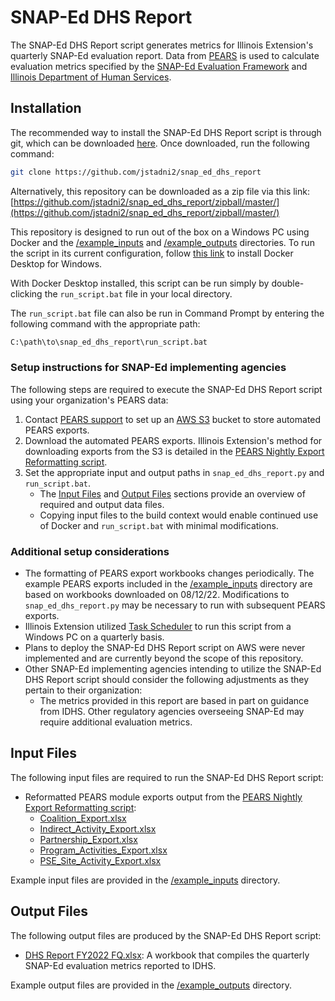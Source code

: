 # SNAP-Ed DHS Report

The SNAP-Ed DHS Report script generates metrics for Illinois Extension's quarterly SNAP-Ed evaluation report. Data from [PEARS](https://www.k-state.edu/oeie/pears/) is used to calculate evaluation metrics
specified by the [SNAP-Ed Evaluation Framework](https://snapedtoolkit.org/framework/index/) and [Illinois Department of Human Services](https://www.dhs.state.il.us/page.aspx).

## Installation

The recommended way to install the SNAP-Ed DHS Report script is through git, which can be downloaded [here](https://git-scm.com/downloads). Once downloaded, run the following command:

```bash
git clone https://github.com/jstadni2/snap_ed_dhs_report
```

Alternatively, this repository can be downloaded as a zip file via this link:
[https://github.com/jstadni2/snap_ed_dhs_report/zipball/master/](https://github.com/jstadni2/snap_ed_dhs_report/zipball/master/)

This repository is designed to run out of the box on a Windows PC using Docker and the [/example_inputs](https://github.com/jstadni2/snap_ed_dhs_report/tree/master/example_inputs) and [/example_outputs](https://github.com/jstadni2/snap_ed_dhs_report/tree/master/example_outputs) directories.
To run the script in its current configuration, follow [this link](https://docs.docker.com/desktop/windows/install/) to install Docker Desktop for Windows. 

With Docker Desktop installed, this script can be run simply by double-clicking the `run_script.bat` file in your local directory.

The `run_script.bat` file can also be run in Command Prompt by entering the following command with the appropriate path:

```bash
C:\path\to\snap_ed_dhs_report\run_script.bat
```

### Setup instructions for SNAP-Ed implementing agencies

The following steps are required to execute the SNAP-Ed DHS Report script using your organization's PEARS data:
1. Contact [PEARS support](mailto:support@pears.io) to set up an [AWS S3](https://aws.amazon.com/s3/) bucket to store automated PEARS exports.
2. Download the automated PEARS exports. Illinois Extension's method for downloading exports from the S3 is detailed in the [PEARS Nightly Export Reformatting script](https://github.com/jstadni2/pears_nightly_export_reformatting/blob/6f370389776fb8f88495fbe4e7918c203fd84997/pears_nightly_export_reformatting.py#L9-L45).
3. Set the appropriate input and output paths in `snap_ed_dhs_report.py` and `run_script.bat`.
	- The [Input Files](#input-files) and [Output Files](#output-files) sections provide an overview of required and output data files.
	- Copying input files to the build context would enable continued use of Docker and `run_script.bat` with minimal modifications.

### Additional setup considerations

- The formatting of PEARS export workbooks changes periodically. The example PEARS exports included in the [/example_inputs](https://github.com/jstadni2/snap_ed_dhs_report/tree/master/example_inputs) directory are based on workbooks downloaded on 08/12/22.
Modifications to `snap_ed_dhs_report.py` may be necessary to run with subsequent PEARS exports.
- Illinois Extension utilized [Task Scheduler](https://docs.microsoft.com/en-us/windows/win32/taskschd/task-scheduler-start-page) to run this script from a Windows PC on a quarterly basis.
- Plans to deploy the SNAP-Ed DHS Report script on AWS were never implemented and are currently beyond the scope of this repository.
- Other SNAP-Ed implementing agencies intending to utilize the SNAP-Ed DHS Report script should consider the following adjustments as they pertain to their organization:
	- The metrics provided in this report are based in part on guidance from IDHS. Other regulatory agencies overseeing SNAP-Ed may require additional evaluation metrics.
	
## Input Files

The following input files are required to run the SNAP-Ed DHS Report script:
- Reformatted PEARS module exports output from the [PEARS Nightly Export Reformatting script](https://github.com/jstadni2/pears_nightly_export_reformatting):
    - [Coalition_Export.xlsx](https://github.com/jstadni2/snap_ed_dhs_report/blob/master/example_inputs/Coalition_Export.xlsx)
    - [Indirect_Activity_Export.xlsx](https://github.com/jstadni2/snap_ed_dhs_report/blob/master/example_inputs/Indirect_Activity_Export.xlsx)
    - [Partnership_Export.xlsx](https://github.com/jstadni2/snap_ed_dhs_report/blob/master/example_inputs/Partnership_Export.xlsx)
    - [Program_Activities_Export.xlsx](https://github.com/jstadni2/snap_ed_dhs_report/blob/master/example_inputs/Program_Activities_Export.xlsx)
    - [PSE_Site_Activity_Export.xlsx](https://github.com/jstadni2/snap_ed_dhs_report/blob/master/example_inputs/PSE_Site_Activity_Export.xlsx)

Example input files are provided in the [/example_inputs](https://github.com/jstadni2/snap_ed_dhs_report/tree/master/example_inputs) directory. 

## Output Files

The following output files are produced by the SNAP-Ed DHS Report script:
- [DHS Report FY2022 FQ.xlsx](https://github.com/jstadni2/snap_ed_dhs_report/blob/master/example_outputs/DHS%20Report%20FY2022%20Q3.xlsx): A workbook that compiles the quarterly SNAP-Ed evaluation metrics reported to IDHS.

Example output files are provided in the [/example_outputs](https://github.com/jstadni2/snap_ed_dhs_report/tree/master/example_outputs) directory.